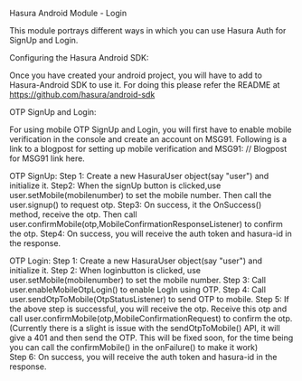Hasura Android Module - Login

This module portrays different ways in which you can use Hasura Auth for SignUp and Login.

Configuring the Hasura Android SDK:

Once you have created your android project, you will have to add to Hasura-Android SDK to use it.
For doing this please refer the README at https://github.com/hasura/android-sdk

OTP SignUp and Login:

For using mobile OTP SignUp and Login, you will first have to enable mobile verification in the console and create an account on MSG91.
Following is a link to a blogpost for setting up mobile verification and MSG91:
// Blogpost for MSG91 link here.

OTP SignUp:
Step 1: 
  Create a new HasuraUser object(say "user") and initialize it.
Step2: 
  When the signUp button is clicked,use
  user.setMobile(mobilenumber) to set the mobile number.
  Then call the user.signup() to request otp.
Step3:
  On success, it the OnSuccess() method, receive the otp.
  Then call user.confirmMobile(otp,MobileConfirmationResponseListener) to confirm the otp.
Step4:
  On success, you will receive the auth token and hasura-id in the response.
  
OTP Login:
Step 1:
  Create a new HasuraUser object(say "user") and initialize it.
Step 2:
  When loginbutton is clicked, use
  user.setMobile(mobilenumber) to set the mobile number.
Step 3:
  Call user.enableMobileOtpLogin() to enable LogIn using OTP.
Step 4:
  Call user.sendOtpToMobile(OtpStatusListener) to send OTP to mobile.
Step 5:
  If the above step is successful, you will receive the otp.
  Receive this otp and call user.confirmMobile(otp,MobileConfirmationRequest) to confirm the otp.
    (Currently there is a slight is issue with the sendOtpToMobile() API, it will give a 401 and then send the OTP.
    This will be fixed soon, for the time being you can call the confirmMobile() in the onFailure() to make it work)  
Step 6:
  On success, you will receive the auth token and hasura-id in the response.
